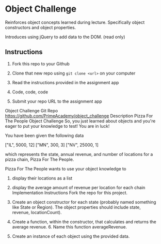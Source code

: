 # Object Challenge

Reinforces object concepts learned during lecture. Specifically object constructors and object properties.

Introduces using jQuery to add data to the DOM. (read only)

## Instructions

1. Fork this repo to your Github

2. Clone that new repo using `git clone <url>` on your computer

3. Read the instructions provided in the assignment app

4. Code, code, code

5. Submit your repo URL to the assignment app



Object Challenge
Git Repo
https://github.com/PrimeAcademy/object_challenge
Description
Pizza For The People Object Challenge
So, you just learned about objects and you're eager to put your knowledge to test! You are in luck!

You have been given the following data

["IL", 5000, 12]
["MN", 300, 3]
["NV", 25000, 1]

which represents the state, annual revenue, and number of locations for a pizza chain, Pizza For The People.

Pizza For The People wants to use your object knowledge to

1. display their locations as a list

2. display the average amount of revenue per location for each chain
Implementation Instructions
Fork the repo for this project.

3. Create an object constructor for each state (probably named something like State or Region). The object properties should include state, revenue, locationCount).

4. Create a function, within the constructor, that calculates and returns the average revenue. 6. Name this function averageRevenue.

7. Create an instance of each object using the provided data.
